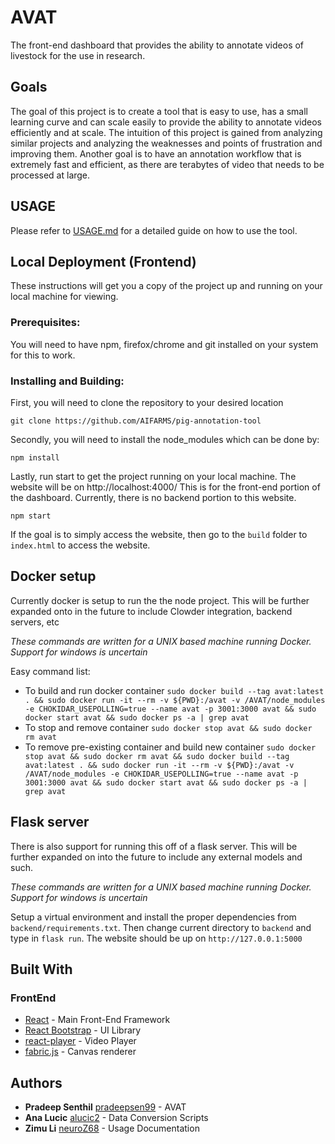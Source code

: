 # AVAT

The front-end dashboard that provides the ability to annotate videos of livestock for the use in research.

## Goals
The goal of this project is to create a tool that is easy to use, has a small learning curve and can scale easily to provide the ability to annotate videos efficiently and at scale. The intuition of this project is gained from analyzing similar projects and analyzing the weaknesses and points of frustration and improving them. Another goal is to have an annotation workflow that is extremely fast and efficient, as there are terabytes of video that needs to be processed at large. 

## USAGE
Please refer to [USAGE.md](https://github.com/AIFARMS/AVAT/blob/master/USAGE.md) for a detailed guide on how to use the tool.

## Local Deployment (Frontend)

These instructions will get you a copy of the project up and running on your local machine for viewing. 

### Prerequisites:

You will need to have npm, firefox/chrome and git installed on your system for this to work. 

### Installing and Building:

First, you will need to clone the repository to your desired location

```
git clone https://github.com/AIFARMS/pig-annotation-tool
```

Secondly, you will need to install the node_modules which can be done by:
```
npm install
```
Lastly, run start to get the project running on your local machine. The website will be on http://localhost:4000/ 
This is for the front-end portion of the dashboard. Currently, there is no backend portion to this website.
```
npm start
```

If the goal is to simply access the website, then go to the ```build``` folder to ```index.html``` to access the website. 

## Docker setup

Currently docker is setup to run the the node project. This will be further expanded onto in the future to include Clowder integration, backend servers, etc

*These commands are written for a UNIX based machine running Docker. Support for windows is uncertain*

Easy command list:
-  To build and run docker container
```sudo docker build --tag avat:latest . && sudo docker run -it --rm -v ${PWD}:/avat -v /AVAT/node_modules -e CHOKIDAR_USEPOLLING=true --name avat -p 3001:3000 avat && sudo docker start avat && sudo docker ps -a | grep avat```
- To stop and remove container
```sudo docker stop avat && sudo docker rm avat```
- To remove pre-existing container and build new container
```sudo docker stop avat && sudo docker rm avat && sudo docker build --tag avat:latest . && sudo docker run -it --rm -v ${PWD}:/avat -v /AVAT/node_modules -e CHOKIDAR_USEPOLLING=true --name avat -p 3001:3000 avat && sudo docker start avat && sudo docker ps -a | grep avat```

## Flask server

There is also support for running this off of a flask server. This will be further expanded on into the future to include any external models and such. 

*These commands are written for a UNIX based machine running Docker. Support for windows is uncertain*

Setup a virtual environment and install the proper dependencies from ```backend/requirements.txt```. Then change current directory to ```backend``` and type in ```flask run```. The website should be up on ```http://127.0.0.1:5000```

## Built With

### FrontEnd
* [React](https://reactjs.org/) - Main Front-End Framework
* [React Bootstrap](https://react-bootstrap.github.io/) - UI Library
* [react-player](https://www.npmjs.com/package/react-player) - Video Player
* [fabric.js](http://fabricjs.com/) - Canvas renderer

## Authors

* **Pradeep Senthil** [pradeepsen99](https://github.com/pradeepsen99) - AVAT
* **Ana Lucic** [alucic2](https://github.com/alucic2) - Data Conversion Scripts
* **Zimu Li** [neuroZ68](https://github.com/neuroZ68) - Usage Documentation

